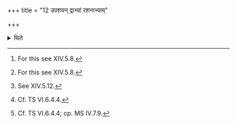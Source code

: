 +++
title = "12 उपशयन् द्वाभ्यां रशनाभ्याम्"

+++

<details><summary>थिते</summary>

12. Having wound the Upasaya (-sacrificial-post)[^1] with two cords[^1] he lays it down in front of the southern sacrificial post,[^2] with its top pointing towards the east; Or (he lays down) to the south (of the southern post)[^3] with “hereby I put down N.N. of N.N. family, by means of Indra's thunderbolt.” While thinking mentally of the enemy.[^4]   


[^1]: For this see XIV.5.8.  

[^2]: See XIV.5.12.  

[^3]: Cf. TS VI.6.4.4.   

[^4]: Cf. TS VI.6.4.4; cp. MS IV.7.9.   
</details>
